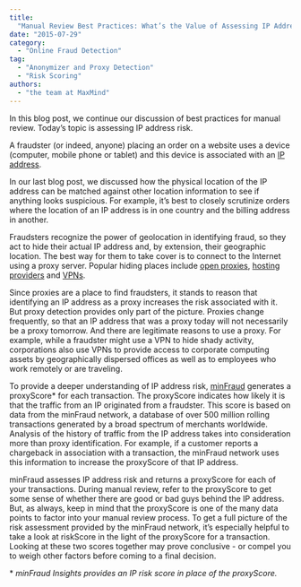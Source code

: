 ```yaml
---
title:
  "Manual Review Best Practices: What’s the Value of Assessing IP Address Risk?"
date: "2015-07-29"
category:
  - "Online Fraud Detection"
tag:
  - "Anonymizer and Proxy Detection"
  - "Risk Scoring"
authors:
  - "the team at MaxMind"
---
```


In this blog post, we continue our discussion of best practices for manual
review. Today’s topic is assessing IP address risk.

A fraudster (or indeed, anyone) placing an order on a website uses a device
(computer, mobile phone or tablet) and this device is associated with an
[IP address](https://en.wikipedia.org/wiki/IP_address).

In our last blog post, we discussed how the physical location of the IP address
can be matched against other location information to see if anything looks
suspicious. For example, it’s best to closely scrutinize orders where the
location of an IP address is in one country and the billing address in another.

Fraudsters recognize the power of geolocation in identifying fraud, so they act
to hide their actual IP address and, by extension, their geographic location.
The best way for them to take cover is to connect to the Internet using a proxy
server. Popular hiding places include
[open proxies](https://en.wikipedia.org/wiki/Open_proxy),
[hosting providers](https://www.spamhaus.org/news/article/687/how-hosting-providers-can-battle-fraudulent-sign-ups)
and [VPNs](https://en.wikipedia.org/wiki/Virtual_private_network).

Since proxies are a place to find fraudsters, it stands to reason that
identifying an IP address as a proxy increases the risk associated with it. But
proxy detection provides only part of the picture. Proxies change frequently, so
that an IP address that was a proxy today will not necessarily be a proxy
tomorrow. And there are legitimate reasons to use a proxy. For example, while a
fraudster might use a VPN to hide shady activity, corporations also use VPNs to
provide access to corporate computing assets by geographically dispersed offices
as well as to employees who work remotely or are traveling.

To provide a deeper understanding of IP address risk,
[minFraud](https://www.maxmind.com/en/minfraud-services) generates a
proxyScore\* for each transaction. The proxyScore indicates how likely it is
that the traffic from an IP originated from a fraudster. This score is based on
data from the minFraud network, a database of over 500 million rolling
transactions generated by a broad spectrum of merchants worldwide. Analysis of
the history of traffic from the IP address takes into consideration more than
proxy identification. For example, if a customer reports a chargeback in
association with a transaction, the minFraud network uses this information to
increase the proxyScore of that IP address.

minFraud assesses IP address risk and returns a proxyScore for each of your
transactions. During manual review, refer to the proxyScore to get some sense of
whether there are good or bad guys behind the IP address. But, as always, keep
in mind that the proxyScore is one of the many data points to factor into your
manual review process. To get a full picture of the risk assessment provided by
the minFraud network, it’s especially helpful to take a look at riskScore in the
light of the proxyScore for a transaction. Looking at these two scores together
may prove conclusive - or compel you to weigh other factors before coming to a
final decision.

\* _minFraud Insights provides an IP risk score in place of the proxyScore._
